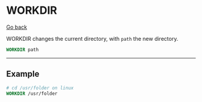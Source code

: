 # WORKDIR

[Go back](..#most-used-instructions)

WORKDIR changes the current directory, with `path` the new directory.

```dockerfile
WORKDIR path
```

<hr class="sl">

## Example

```dockerfile
# cd /usr/folder on linux
WORKDIR /usr/folder
```